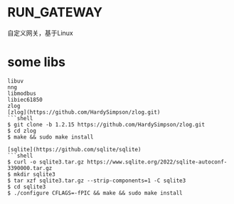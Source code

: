 # RUN_GATEWAY
自定义网关，基于Linux

# some libs
	libuv
	nng
	libmodbus
	libiec61850
	zlog
	[zlog](https://github.com/HardySimpson/zlog.git)
	```shell
	$ git clone -b 1.2.15 https://github.com/HardySimpson/zlog.git
	$ cd zlog
	$ make && sudo make install

	[sqlite](https://github.com/sqlite/sqlite)
	```shell
	$ curl -o sqlite3.tar.gz https://www.sqlite.org/2022/sqlite-autoconf-3390000.tar.gz
	$ mkdir sqlite3
	$ tar xzf sqlite3.tar.gz --strip-components=1 -C sqlite3
	$ cd sqlite3
	$ ./configure CFLAGS=-fPIC && make && sudo make install
